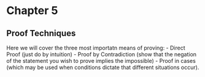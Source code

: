 # Chapter 5
## Proof Techniques

Here we will cover the three most importatn means of proving:
    - Direct Proof (just do by intuition)
    - Proof by Contradiction (show that the negation of the statement you wish to prove implies the impossible)
    - Proof in cases (which may be used when conditions dictate that different situations occur). 

    
